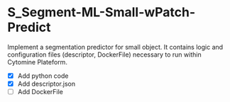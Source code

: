 # S_Segment-ML-Small-wPatch-Predict

Implement a segmentation predictor for small object.
It contains logic and configuration files (descriptor, DockerFile) necessary to run within Cytomine Plateform.

- [x] Add python code
- [x] Add descriptor.json
- [ ] Add DockerFile